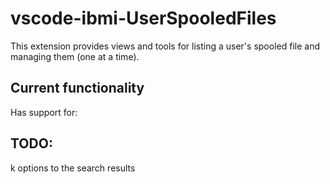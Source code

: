 # vscode-ibmi-UserSpooledFiles

This extension provides views and tools for listing a user's spooled file and managing them (one at a time).  

## Current functionality

Has support for:



## TODO:
k options to the search results
